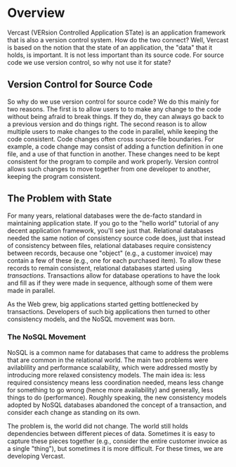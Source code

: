 # Overview
Vercast (VERsion Controlled Application STate) is an application framework that is also a version control system.  How do the two connect?  Well, Vercast is based on the notion that the state of an application, the "data" that it holds, is important.  It is not less important than its source code.  For source code we use version control, so why not use it for state?

## Version Control for Source Code
So why do we use version control for source code?  We do this mainly for two reasons.  The first is to allow users to to make any change to the code without being afraid to break things.  If they do, they can always go back to a previous version and do things right.
The second reason is to allow multiple users to make changes to the code in parallel, while keeping the code consistent.  Code changes often cross source-file boundaries.  For example, a code change may consist of adding a function definition in one file, and a use of that function in another.  These changes need to be kept consistent for the program to compile and work properly.  Version control allows such changes to move together from one developer to another, keeping the program consistent.

## The Problem with State
For many years, relational databases were the de-facto standard in maintaining application state.  If you go to the "hello world" tutorial of any decent application framework, you'll see just that.  Relational databases needed the same notion of consistency source code does, just that instead of consistency between files, relational databases require consistency between records, because one "object" (e.g., a customer invoice) may contain a few of these (e.g., one for each purchased item). To allow these records to remain consistent, relational databases started using *transactions*.  Transactions allow for database operations to have the look and fill as if they were made in sequence, although some of them were made in parallel.

As the Web grew, big applications started getting bottlenecked by transactions.  Developers of such big applications then turned to other consistency models, and the NoSQL movement was born.

### The NoSQL Movement
NoSQL is a common name for databases that came to address the problems that are common in the relational world.  The main two problems were avilablility and performance scalability, which were addressed mostly by introducing more relaxed consistency models.  The main idea is: less required consistency means less coordination needed, means less change for something to go wrong (hence more availability) and generally, less things to do (performance).  Roughly speaking, the new consistency models adopted by NoSQL databases abandoned the concept of a transaction, and consider each change as standing on its own.

The problem is, the world did not change.  The world still holds dependencies between different pieces of data.  Sometimes it is easy to capture these pieces together (e.g., consider the entire customer invoice as a single "thing"), but sometimes it is more difficult.  For these times, we are developing Vercast.
